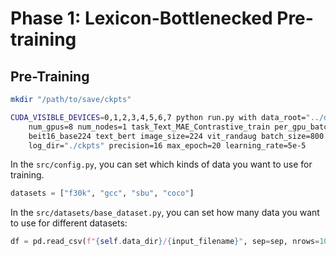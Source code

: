 # Phase 1: Lexicon-Bottlenecked Pre-training

## Pre-Training
```bash
mkdir "/path/to/save/ckpts"

CUDA_VISIBLE_DEVICES=0,1,2,3,4,5,6,7 python run.py with data_root="../data" \
    num_gpus=8 num_nodes=1 task_Text_MAE_Contrastive_train per_gpu_batchsize=100 \
    beit16_base224 text_bert image_size=224 vit_randaug batch_size=800 \
    log_dir="./ckpts" precision=16 max_epoch=20 learning_rate=5e-5
```

In the `src/config.py`, you can set which kinds of data you want to use for training.
```python
datasets = ["f30k", "gcc", "sbu", "coco"]
```

In the `src/datasets/base_dataset.py`, you can set how many data you want to use for different datasets:
```python
df = pd.read_csv(f"{self.data_dir}/{input_filename}", sep=sep, nrows=100000)
```